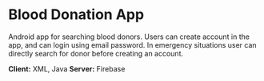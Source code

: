 
# Blood Donation App

Android app for searching blood donors. Users can create account in the app, and can login using email password. In emergency situations user can directly search for donor before creating an account.




**Client:** XML, Java
**Server:** Firebase

  
